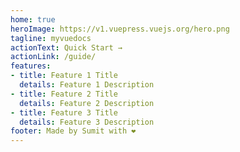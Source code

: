 ```yaml
---
home: true
heroImage: https://v1.vuepress.vuejs.org/hero.png
tagline: myvuedocs
actionText: Quick Start →
actionLink: /guide/
features:
- title: Feature 1 Title
  details: Feature 1 Description
- title: Feature 2 Title
  details: Feature 2 Description
- title: Feature 3 Title
  details: Feature 3 Description
footer: Made by Sumit with ❤️
---
```

